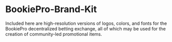 # BookiePro-Brand-Kit
Included here are high-resolution versions of logos, colors, and fonts for the BookiePro decentralized betting exchange, all of which may be used for the creation of community-led promotional items.
